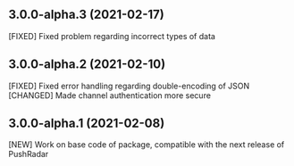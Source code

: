 ## 3.0.0-alpha.3 (2021-02-17)

[FIXED] Fixed problem regarding incorrect types of data

## 3.0.0-alpha.2 (2021-02-10)

[FIXED] Fixed error handling regarding double-encoding of JSON
[CHANGED] Made channel authentication more secure

## 3.0.0-alpha.1 (2021-02-08)

[NEW] Work on base code of package, compatible with the next release of PushRadar
